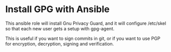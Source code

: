 Install GPG with Ansible
========================

This ansible role will install Gnu Privacy Guard, and it will configure
/etc/skel so that each new user gets a setup with gpg-agent.

This is useful if you want to sign commits in git, or if you want to use PGP
for encryption, decryption, signing and verification.

